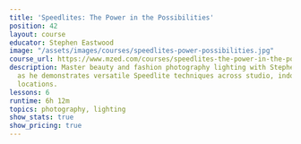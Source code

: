 ```yaml
---
title: 'Speedlites: The Power in the Possibilities'
position: 42
layout: course
educator: Stephen Eastwood
image: "/assets/images/courses/speedlites-power-possibilities.jpg"
course_url: https://www.mzed.com/courses/speedlites-the-power-in-the-possibilities
description: Master beauty and fashion photography lighting with Stephen Eastwood
  as he demonstrates versatile Speedlite techniques across studio, indoor, and outdoor
  locations.
lessons: 6
runtime: 6h 12m
topics: photography, lighting
show_stats: true
show_pricing: true
---
```


